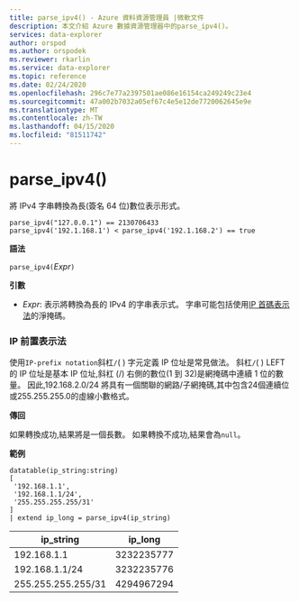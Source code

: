```yaml
---
title: parse_ipv4() - Azure 資料資源管理員 |微軟文件
description: 本文介紹 Azure 數據資源管理器中的parse_ipv4()。
services: data-explorer
author: orspod
ms.author: orspodek
ms.reviewer: rkarlin
ms.service: data-explorer
ms.topic: reference
ms.date: 02/24/2020
ms.openlocfilehash: 296c7e77a2397501ae086e16154ca249249c23e4
ms.sourcegitcommit: 47a002b7032a05ef67c4e5e12de7720062645e9e
ms.translationtype: MT
ms.contentlocale: zh-TW
ms.lasthandoff: 04/15/2020
ms.locfileid: "81511742"
---
```

# <a name="parse_ipv4"></a>parse_ipv4()

將 IPv4 字串轉換為長(簽名 64 位)數位表示形式。

```kusto
parse_ipv4("127.0.0.1") == 2130706433
parse_ipv4('192.1.168.1') < parse_ipv4('192.1.168.2') == true
```

**語法**

`parse_ipv4(`*Expr*`)`

**引數**

* *Expr*: 表示將轉換為長的 IPv4 的字串表示式。 字串可能包括使用[IP 首碼表示法](#ip-prefix-notation)的淨掩碼。

### <a name="ip-prefix-notation"></a>IP 前置表示法

使用`IP-prefix notation`斜杠`/`( ) 字元定義 IP 位址是常見做法。
斜杠`/`( ) LEFT 的 IP 位址是基本 IP 位址,斜杠 (/) 右側的數位(1 到 32)是網掩碼中連續 1 位的數量。 因此,192.168.2.0/24 將具有一個關聯的網路/子網掩碼,其中包含24個連續位或255.255.255.0的虛線小數格式。

**傳回**

如果轉換成功,結果將是一個長數。
如果轉換不成功,結果會為`null`。
 
**範例**

```kusto
datatable(ip_string:string)
[
 '192.168.1.1',
 '192.168.1.1/24',
 '255.255.255.255/31'
]
| extend ip_long = parse_ipv4(ip_string)
```

|ip_string|ip_long|
|---|---|
|192.168.1.1|3232235777|
|192.168.1.1/24|3232235776|
|255.255.255.255/31|4294967294|